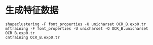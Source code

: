 # 生成特征数据

    shapeclustering -F font_properties -U unicharset OCR_B.exp0.tr
    mftraining -F font_properties -U unicharset -O OCR_B.unicharset OCR_B.exp0.tr
    cntraining OCR_B.exp0.tr